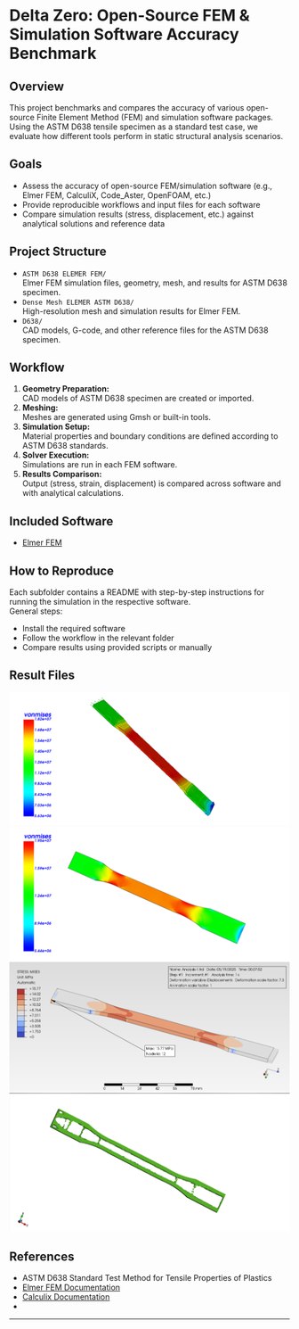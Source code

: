 # Delta Zero: Open-Source FEM & Simulation Software Accuracy Benchmark

## Overview

This project benchmarks and compares the accuracy of various open-source Finite Element Method (FEM) and simulation software packages. Using the ASTM D638 tensile specimen as a standard test case, we evaluate how different tools perform in static structural analysis scenarios.

## Goals

- Assess the accuracy of open-source FEM/simulation software (e.g., Elmer FEM, CalculiX, Code_Aster, OpenFOAM, etc.)
- Provide reproducible workflows and input files for each software
- Compare simulation results (stress, displacement, etc.) against analytical solutions and reference data

## Project Structure

- `ASTM D638 ELEMER FEM/`  
  Elmer FEM simulation files, geometry, mesh, and results for ASTM D638 specimen.
- `Dense Mesh ELEMER ASTM D638/`  
  High-resolution mesh and simulation results for Elmer FEM.
- `D638/`  
  CAD models, G-code, and other reference files for the ASTM D638 specimen.

## Workflow

1. **Geometry Preparation:**  
   CAD models of ASTM D638 specimen are created or imported.
2. **Meshing:**  
   Meshes are generated using Gmsh or built-in tools.
3. **Simulation Setup:**  
   Material properties and boundary conditions are defined according to ASTM D638 standards.
4. **Solver Execution:**  
   Simulations are run in each FEM software.
5. **Results Comparison:**  
   Output (stress, strain, displacement) is compared across software and with analytical calculations.

## Included Software

- [Elmer FEM](https://www.elmerfem.org/)

## How to Reproduce

Each subfolder contains a README with step-by-step instructions for running the simulation in the respective software.  
General steps:
- Install the required software
- Follow the workflow in the relevant folder
- Compare results using provided scripts or manually

## Result Files
![Simulation file](./ASTM%20D638%20ELEMER%20FEM/ASTM%20D638%20Stress%20Color%20Plot.png)
![Simulation file](./Dense%20Mesh%20ELEMER%20ASTM%20D638/Dense%20mess%20von%20mises.png)
![Simulation file](./PreProMax%20Simulation%20ASTM%20D638/20_VON%20MISES.png)
![Simulation file](./Topology%20Optimization%20Z88Arion/topo-optimised.png)
## References

- ASTM D638 Standard Test Method for Tensile Properties of Plastics
- [Elmer FEM Documentation](https://www.elmerfem.org/blog/)
- [Calculix Documentation](https://prepomax.fs.um.si/)
- 
---
